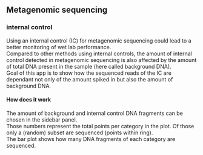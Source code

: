 ## Metagenomic sequencing
### internal control
Using an internal control (IC) for metagenomic sequencing could lead to a better monitoring of wet lab performance.  
Compared to other methods using internal controls, the amount of internal control detected in metagenomic sequencing is also affected by the amount of total DNA present in the sample (here called background DNA).  
Goal of this app is to show how the sequenced reads of the IC are dependant not only of the amount spiked in but also the amount of background DNA.  
#### How does it work
The amount of background and internal control DNA fragments can be chosen in the sidebar panel.  
Those numbers represent the total points per category in the plot. Of those only a (random) subset are sequenced (points within ring).  
The bar plot shows how many DNA fragments of each category are sequenced.
